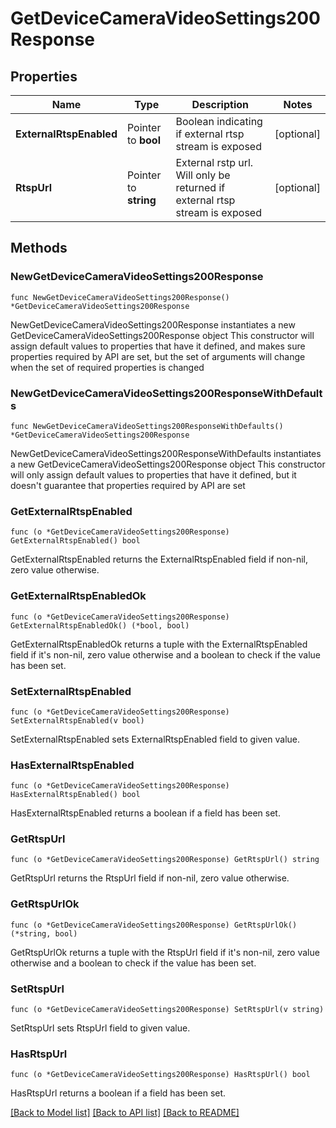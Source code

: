 # GetDeviceCameraVideoSettings200Response

## Properties

Name | Type | Description | Notes
------------ | ------------- | ------------- | -------------
**ExternalRtspEnabled** | Pointer to **bool** | Boolean indicating if external rtsp stream is exposed | [optional] 
**RtspUrl** | Pointer to **string** | External rstp url. Will only be returned if external rtsp stream is exposed | [optional] 

## Methods

### NewGetDeviceCameraVideoSettings200Response

`func NewGetDeviceCameraVideoSettings200Response() *GetDeviceCameraVideoSettings200Response`

NewGetDeviceCameraVideoSettings200Response instantiates a new GetDeviceCameraVideoSettings200Response object
This constructor will assign default values to properties that have it defined,
and makes sure properties required by API are set, but the set of arguments
will change when the set of required properties is changed

### NewGetDeviceCameraVideoSettings200ResponseWithDefaults

`func NewGetDeviceCameraVideoSettings200ResponseWithDefaults() *GetDeviceCameraVideoSettings200Response`

NewGetDeviceCameraVideoSettings200ResponseWithDefaults instantiates a new GetDeviceCameraVideoSettings200Response object
This constructor will only assign default values to properties that have it defined,
but it doesn't guarantee that properties required by API are set

### GetExternalRtspEnabled

`func (o *GetDeviceCameraVideoSettings200Response) GetExternalRtspEnabled() bool`

GetExternalRtspEnabled returns the ExternalRtspEnabled field if non-nil, zero value otherwise.

### GetExternalRtspEnabledOk

`func (o *GetDeviceCameraVideoSettings200Response) GetExternalRtspEnabledOk() (*bool, bool)`

GetExternalRtspEnabledOk returns a tuple with the ExternalRtspEnabled field if it's non-nil, zero value otherwise
and a boolean to check if the value has been set.

### SetExternalRtspEnabled

`func (o *GetDeviceCameraVideoSettings200Response) SetExternalRtspEnabled(v bool)`

SetExternalRtspEnabled sets ExternalRtspEnabled field to given value.

### HasExternalRtspEnabled

`func (o *GetDeviceCameraVideoSettings200Response) HasExternalRtspEnabled() bool`

HasExternalRtspEnabled returns a boolean if a field has been set.

### GetRtspUrl

`func (o *GetDeviceCameraVideoSettings200Response) GetRtspUrl() string`

GetRtspUrl returns the RtspUrl field if non-nil, zero value otherwise.

### GetRtspUrlOk

`func (o *GetDeviceCameraVideoSettings200Response) GetRtspUrlOk() (*string, bool)`

GetRtspUrlOk returns a tuple with the RtspUrl field if it's non-nil, zero value otherwise
and a boolean to check if the value has been set.

### SetRtspUrl

`func (o *GetDeviceCameraVideoSettings200Response) SetRtspUrl(v string)`

SetRtspUrl sets RtspUrl field to given value.

### HasRtspUrl

`func (o *GetDeviceCameraVideoSettings200Response) HasRtspUrl() bool`

HasRtspUrl returns a boolean if a field has been set.


[[Back to Model list]](../README.md#documentation-for-models) [[Back to API list]](../README.md#documentation-for-api-endpoints) [[Back to README]](../README.md)


